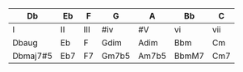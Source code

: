 |Db|Eb|F|G|A|Bb|C|
|-|-|-|-|-|-|-| 
|I|II|III|#iv|#V|vi|vii|
|Dbaug|Eb|F|Gdim|Adim|Bbm|Cm|
|Dbmaj7#5|Eb7|F7|Gm7b5|Am7b5|BbmM7|Cm7|
